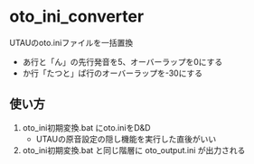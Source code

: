 # oto_ini_converter

UTAUのoto.iniファイルを一括置換

- あ行と「ん」の先行発音を5、オーバーラップを0にする
- か行「たつと」ぱ行のオーバーラップを-30にする

## 使い方

1. oto_ini初期変換.bat にoto.iniをD&D
	- UTAUの原音設定の隠し機能を実行した直後がいい
1. oto_ini初期変換.bat と同じ階層に oto_output.ini が出力される
